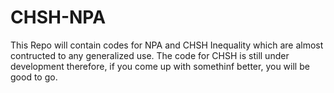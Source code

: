 # CHSH-NPA
This Repo will contain codes for NPA and CHSH Inequality which are almost contructed to any generalized use.
The code for CHSH is still under development therefore, if you come up with somethinf better, you will be good to go.

